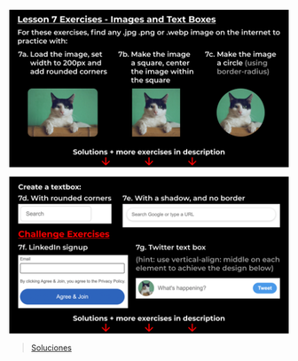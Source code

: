 ![exerc7a](../public/exerc7a.png)

![exerc7b](../public/exerc7b.png)

> [Soluciones](https://github.com/SuperSimpleDev/html-css-course-2022/tree/main/1-exercise-solutions/lesson-07)